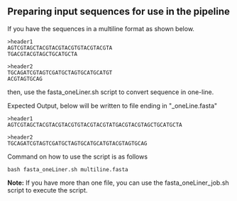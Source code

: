 ## Preparing input sequences for use in the pipeline

If you have the sequences in a multiline format as shown below.
```
>header1
AGTCGTAGCTACGTACGTACGTGTACGTACGTA
TGACGTACGTAGCTGCATGCTA

>header2
TGCAGATCGTAGTCGATGCTAGTGCATGCATGT
ACGTAGTGCAG
```
then, use the fasta_oneLiner.sh script to convert sequence in one-line.

Expected Output, below will be written to file ending in "_oneLine.fasta"
```
>header1
AGTCGTAGCTACGTACGTACGTGTACGTACGTATGACGTACGTAGCTGCATGCTA

>header2
TGCAGATCGTAGTCGATGCTAGTGCATGCATGTACGTAGTGCAG
```
Command on how to use the script is as follows 

    bash fasta_oneLiner.sh multiline.fasta

**Note:** If you have more than one file, you can use the fasta_oneLiner_job.sh script to execute the script.
